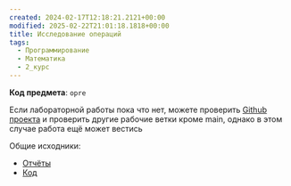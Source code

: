 ```yaml
---
created: 2024-02-17T12:18:21.2121+00:00
modified: 2025-02-22T21:01:18.1818+00:00
title: Исследование операций
tags:
  - Программирование
  - Математика
  - 2_курс
---
```

**Код предмета**: `opre`

Если лабораторной работы пока что нет, можете проверить [Github проекта](https://github.com/IAmProgrammist/lab_materials) и проверить другие рабочие ветки кроме main, однако в этом случае работа ещё может вестись 

Общие исходники:
- [Отчёты](https://github.com/IAmProgrammist/lab_materials/tree/main/%D0%98%D1%81%D1%81%D0%BB%D0%B5%D0%B4%D0%BE%D0%B2%D0%B0%D0%BD%D0%B8%D0%B5%20%D0%BE%D0%BF%D0%B5%D1%80%D0%B0%D1%86%D0%B8%D0%B9)
- [Код](https://github.com/IAmProgrammist/operations_research)